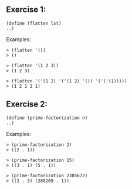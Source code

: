 Exercise 1:
------------
```
(define (flatten lst)
..)
```
 
Examples:
```
> (flatten '())
> ()
```
```
> (flatten '(1 2 3))
> (1 2 3)
```
```
> (flatten '('(1 2) '('(1 2) '()) '('('(1)))))
> (1 2 1 2 1)
```
 
Exercise 2:
------------------
```
(define (prime-factorization n)
..)
```
 
Examples:
```
> (prime-factorization 2)
> ((2 . 1))
```
```
> (prime-factorization 15)
> ((3 . 1) (5 . 1))
```
```
> (prime-factorization 2305672)
> ((2 . 3) (288209 . 1))
```
